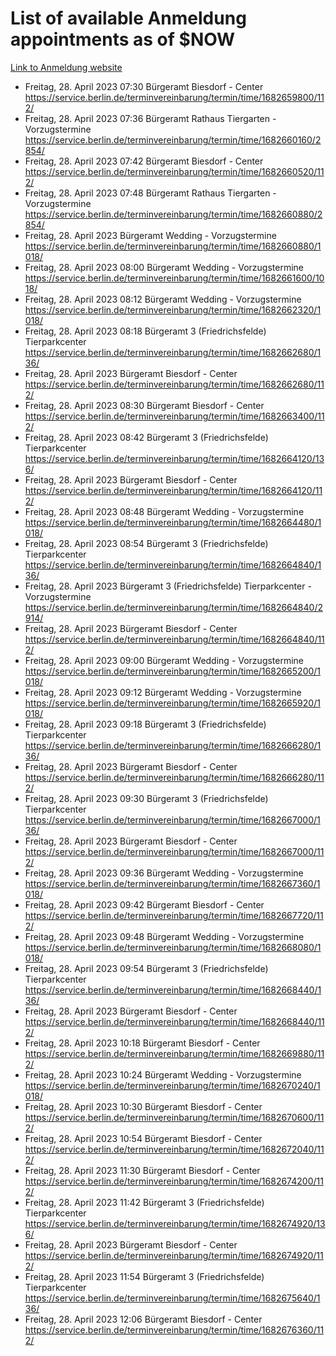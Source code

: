 # List of available Anmeldung appointments as of $NOW
[Link to Anmeldung website](https://service.berlin.de/terminvereinbarung/termin/tag.php?termin=1&anliegen[]=120686&dienstleisterlist=122210,122217,327316,122219,327312,122227,327314,122231,327346,122243,327348,122254,122252,329742,122260,329745,122262,329748,122271,327278,122273,327274,122277,327276,330436,122280,327294,122282,327290,122284,327292,122291,327270,122285,327266,122286,327264,122296,327268,150230,329760,122297,327286,122294,327284,122312,329763,122314,329775,122304,327330,122311,327334,122309,327332,317869,122281,327352,122279,329772,122283,122276,327324,122274,327326,122267,329766,122246,327318,122251,327320,122257,327322,122208,327298,122226,327300&herkunft=http%3A%2F%2Fservice.berlin.de%2Fdienstleistung%2F120686%2F)
- Freitag, 28. April 2023 07:30 Bürgeramt Biesdorf - Center https://service.berlin.de/terminvereinbarung/termin/time/1682659800/112/
- Freitag, 28. April 2023 07:36 Bürgeramt Rathaus Tiergarten - Vorzugstermine https://service.berlin.de/terminvereinbarung/termin/time/1682660160/2854/
- Freitag, 28. April 2023 07:42 Bürgeramt Biesdorf - Center https://service.berlin.de/terminvereinbarung/termin/time/1682660520/112/
- Freitag, 28. April 2023 07:48 Bürgeramt Rathaus Tiergarten - Vorzugstermine https://service.berlin.de/terminvereinbarung/termin/time/1682660880/2854/
- Freitag, 28. April 2023  Bürgeramt Wedding - Vorzugstermine https://service.berlin.de/terminvereinbarung/termin/time/1682660880/1018/
- Freitag, 28. April 2023 08:00 Bürgeramt Wedding - Vorzugstermine https://service.berlin.de/terminvereinbarung/termin/time/1682661600/1018/
- Freitag, 28. April 2023 08:12 Bürgeramt Wedding - Vorzugstermine https://service.berlin.de/terminvereinbarung/termin/time/1682662320/1018/
- Freitag, 28. April 2023 08:18 Bürgeramt 3 (Friedrichsfelde) Tierparkcenter https://service.berlin.de/terminvereinbarung/termin/time/1682662680/136/
- Freitag, 28. April 2023  Bürgeramt Biesdorf - Center https://service.berlin.de/terminvereinbarung/termin/time/1682662680/112/
- Freitag, 28. April 2023 08:30 Bürgeramt Biesdorf - Center https://service.berlin.de/terminvereinbarung/termin/time/1682663400/112/
- Freitag, 28. April 2023 08:42 Bürgeramt 3 (Friedrichsfelde) Tierparkcenter https://service.berlin.de/terminvereinbarung/termin/time/1682664120/136/
- Freitag, 28. April 2023  Bürgeramt Biesdorf - Center https://service.berlin.de/terminvereinbarung/termin/time/1682664120/112/
- Freitag, 28. April 2023 08:48 Bürgeramt Wedding - Vorzugstermine https://service.berlin.de/terminvereinbarung/termin/time/1682664480/1018/
- Freitag, 28. April 2023 08:54 Bürgeramt 3 (Friedrichsfelde) Tierparkcenter https://service.berlin.de/terminvereinbarung/termin/time/1682664840/136/
- Freitag, 28. April 2023  Bürgeramt 3 (Friedrichsfelde) Tierparkcenter - Vorzugstermine https://service.berlin.de/terminvereinbarung/termin/time/1682664840/2914/
- Freitag, 28. April 2023  Bürgeramt Biesdorf - Center https://service.berlin.de/terminvereinbarung/termin/time/1682664840/112/
- Freitag, 28. April 2023 09:00 Bürgeramt Wedding - Vorzugstermine https://service.berlin.de/terminvereinbarung/termin/time/1682665200/1018/
- Freitag, 28. April 2023 09:12 Bürgeramt Wedding - Vorzugstermine https://service.berlin.de/terminvereinbarung/termin/time/1682665920/1018/
- Freitag, 28. April 2023 09:18 Bürgeramt 3 (Friedrichsfelde) Tierparkcenter https://service.berlin.de/terminvereinbarung/termin/time/1682666280/136/
- Freitag, 28. April 2023  Bürgeramt Biesdorf - Center https://service.berlin.de/terminvereinbarung/termin/time/1682666280/112/
- Freitag, 28. April 2023 09:30 Bürgeramt 3 (Friedrichsfelde) Tierparkcenter https://service.berlin.de/terminvereinbarung/termin/time/1682667000/136/
- Freitag, 28. April 2023  Bürgeramt Biesdorf - Center https://service.berlin.de/terminvereinbarung/termin/time/1682667000/112/
- Freitag, 28. April 2023 09:36 Bürgeramt Wedding - Vorzugstermine https://service.berlin.de/terminvereinbarung/termin/time/1682667360/1018/
- Freitag, 28. April 2023 09:42 Bürgeramt Biesdorf - Center https://service.berlin.de/terminvereinbarung/termin/time/1682667720/112/
- Freitag, 28. April 2023 09:48 Bürgeramt Wedding - Vorzugstermine https://service.berlin.de/terminvereinbarung/termin/time/1682668080/1018/
- Freitag, 28. April 2023 09:54 Bürgeramt 3 (Friedrichsfelde) Tierparkcenter https://service.berlin.de/terminvereinbarung/termin/time/1682668440/136/
- Freitag, 28. April 2023  Bürgeramt Biesdorf - Center https://service.berlin.de/terminvereinbarung/termin/time/1682668440/112/
- Freitag, 28. April 2023 10:18 Bürgeramt Biesdorf - Center https://service.berlin.de/terminvereinbarung/termin/time/1682669880/112/
- Freitag, 28. April 2023 10:24 Bürgeramt Wedding - Vorzugstermine https://service.berlin.de/terminvereinbarung/termin/time/1682670240/1018/
- Freitag, 28. April 2023 10:30 Bürgeramt Biesdorf - Center https://service.berlin.de/terminvereinbarung/termin/time/1682670600/112/
- Freitag, 28. April 2023 10:54 Bürgeramt Biesdorf - Center https://service.berlin.de/terminvereinbarung/termin/time/1682672040/112/
- Freitag, 28. April 2023 11:30 Bürgeramt Biesdorf - Center https://service.berlin.de/terminvereinbarung/termin/time/1682674200/112/
- Freitag, 28. April 2023 11:42 Bürgeramt 3 (Friedrichsfelde) Tierparkcenter https://service.berlin.de/terminvereinbarung/termin/time/1682674920/136/
- Freitag, 28. April 2023  Bürgeramt Biesdorf - Center https://service.berlin.de/terminvereinbarung/termin/time/1682674920/112/
- Freitag, 28. April 2023 11:54 Bürgeramt 3 (Friedrichsfelde) Tierparkcenter https://service.berlin.de/terminvereinbarung/termin/time/1682675640/136/
- Freitag, 28. April 2023 12:06 Bürgeramt Biesdorf - Center https://service.berlin.de/terminvereinbarung/termin/time/1682676360/112/

